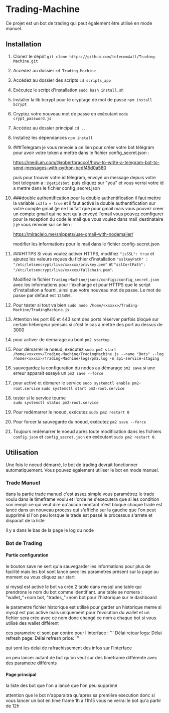 # Trading-Machine

Ce projet est un bot de trading qui peut également être utilisé en mode manuel.

## Installation

1. Clonez le dépôt `git clone https://github.com/telecom4all/Trading-Machine.git`
2. Accédez au dossier `cd Trading-Machine`
3. Accédez au dossier des scripts `cd scripts_app`
4. Exécutez le script d'installation `sudo bash install.sh`
5. Installer la lib bcrypt pour le cryptage de mot de passe `npm install bcrypt` 
6. Cryptez votre nouveau mot de passe en exécutant `node crypt_password.js`
7. Accédez au dossier principal `cd ..`
8. Installez les dépendances `npm install`
9. ###Telegram
    je vous renvoie a ce lien pour créer votre bot télégram pour avoir votre token a mettre dans le fichier config_secret.json :
    
    https://medium.com/@robertbracco1/how-to-write-a-telegram-bot-to-send-messages-with-python-bcdf45d0a580

    puis pour trouver votre id télegram, envoyé un message depuis votre bot telegram a : 
      `@getidsbot`.
    puis cliquez sur "you" et vous verrai votre id a mettre dans le fichier config_secret.json

10. ###double authentification
    pour la double authentification il faut mettre la variable `is2fa = true`  et il faut activé la double authentification sur votre compte gmail (je ne l'ai fait que pour gmail mais vous pouvez creer un compte gmail qui ne sert qu'a envoyé l'email vous pouvez comfigurer pour la reception du code le mail que vous voulez dans mail_destinataire ) je vous renvoie sur ce lien : 

    https://miracleio.me/snippets/use-gmail-with-nodemailer/

    modifier les informations pour le mail dans le fichier config-secret.json
    
11. ###HTTPS
    Si vous voulez activer HTTPS, modifiez `"isSSL": true` et ajoutez les valeurs reçues du fichier d'installation `"sslKeyPath" : "/etc/letsencrypt/live/xxxxxx/privkey.pem"` et `"sslCertPath": "/etc/letsencrypt/live/xxxxxx/fullchain.pem"`.
   
    Modifiez le fichier `Trading-Machine/jsons/configs/config_secret.json` avec les informations pour l'éxchange et pour HTTPS que le script d'installation a fourni, ainsi que votre nouveau mot de passe. 
    Le mot de passe par défaut est `123456`. 
    
    
12. Pour tester si tout va bien  `sudo node /home/<xxxxx>/Trading-Machine/TradingMachine.js`
    
13. Attention les port 80 et 443 sont des ports réserver parfois bloqué sur certain hébergeur pensais si c'est le cas a mettre des port au dessus de 3000
    

14. pour activer de demarage au boot
     `pm2 startup` 

15. Pour démarrer le noeud, exécutez `sudo pm2 start /home/<xxxxx>/Trading-Machine/TradingMachine.js --name "Bots" --log /home/<xxxxx>/Trading-Machine/logs/pm2.log -n api-service-staging`
16. sauvegardez la configuration du nodes au démarage `pm2 save` si une erreur apparait essayé un `pm2 save --force`
17. pour activé et démarer le service
     `sudo systemctl enable pm2-root.service`
     `sudo systemctl start pm2-root.service`
18. tester si le service tourne  
         `sudo systemctl status pm2-root.service`
         
19. Pour redémarrer le noeud, exécutez `sudo pm2 restart 0`
20. Pour forcer la sauvegarde du noeud, exécutez `pm2 save --force`
    
21. Toujours redémarrer le noeud après toute modification dans les fichiers `config.json` et `config_secret.json` en exécutant `sudo pm2 restart 0`.


## Utilisation

Une fois le noeud démarré, le bot de trading devrait fonctionner automatiquement. Vous pouvez également utiliser le bot en mode manuel.

### Trade Manuel
dans la partie trade manuel c'est assez simple vous paramétrez le trade voulu dans le timeframe voulu et l'orde ne s'executera que si les condition son rempli ce qui veut dire qu'aucun montant n'est bloqué 
chaque trade est lancé dans un nouveau process qui s'affiche sur la gauche que l'on peut supprimé si l'on peu 
lorsque le trade est passé le processus s'arrete et disparait de la liste

il y a dans le bas de la page le log du node


### Bot de Trading
#### Partie configuration
le bouton save ne sert qu'a sauvegarder les informations pour plus de facilité mais les bot sont lancé avec les parametres présent sur la page au moment ou vous cliquez sur start

si mysql est activé le bot va crée 2 table dans mysql une table qui prendrons le nom du bot comme identifiant.
une table se nomera : "wallet_"+nom bot, "trades_"+nom bot pour l'historique sur le dashboard

le parametre fichier historique est utilisé pour garder un historique meme si mysql est pas activé mais uniquement pour l'evolution du wallet et un fichier sera crée avec ce nom donc changé ce nom a chaque bot si vous utilisé des wallet différent

ces parametre ci sont par contre pour l'interface : 
'''
Délai retour logs: 
Délai refresh page: 
Délai refresh price:
'''

qui sont les delai de rafrachissement des infos sur l'interface 

on peu lancer autant de bot qu'on veut sur des timeframe différente avec des parametre différents

#### Page principal 
la liste des bot que l'on a lancé que l'on peu supprimé 

attention que le bot n'apparaitra qu'apres sa première execution donc si vous lancer un bot en time frame 1h a 11h15 vous ne verrai le bot qu'a partir de 12h 





